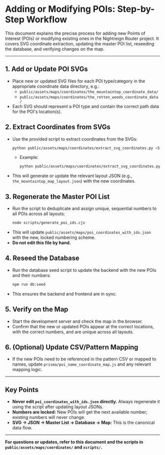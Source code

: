 # Adding or Modifying POIs: Step-by-Step Workflow

This document explains the precise process for adding new Points of Interest (POIs) or modifying existing ones in the Nightreign Router project. It covers SVG coordinate extraction, updating the master POI list, reseeding the database, and verifying changes on the map.

---

## 1. Add or Update POI SVGs
- Place new or updated SVG files for each POI type/category in the appropriate coordinate data directory, e.g.:
  - `public/assets/maps/coordinates/the_mountaintop_coordinate_data/`
  - `public/assets/maps/coordinates/the_rotten_woods_coordinate_data/`
- Each SVG should represent a POI type and contain the correct path data for the POI's location(s).

## 2. Extract Coordinates from SVGs
- Use the provided script to extract coordinates from the SVGs:
  ```sh
  python public/assets/maps/coordinates/extract_svg_coordinates.py <SVG_DIR> <OUTPUT_JSON>
  ```
  - Example:
    ```sh
    python public/assets/maps/coordinates/extract_svg_coordinates.py public/assets/maps/coordinates/the_mountaintop_coordinate_data/ public/assets/maps/coordinates/the_mountaintop_map_layout.json
    ```
- This will generate or update the relevant layout JSON (e.g., `the_mountaintop_map_layout.json`) with the new coordinates.

## 3. Regenerate the Master POI List
- Run the script to deduplicate and assign unique, sequential numbers to all POIs across all layouts:
  ```sh
  node scripts/generate_poi_ids.cjs
  ```
- This will update `public/assets/maps/poi_coordinates_with_ids.json` with the new, locked numbering scheme.
- **Do not edit this file by hand.**

## 4. Reseed the Database
- Run the database seed script to update the backend with the new POIs and their numbers:
  ```sh
  npm run db:seed
  ```
- This ensures the backend and frontend are in sync.

## 5. Verify on the Map
- Start the development server and check the map in the browser.
- Confirm that the new or updated POIs appear at the correct locations, with the correct numbers, and are unique across all layouts.

## 6. (Optional) Update CSV/Pattern Mapping
- If the new POIs need to be referenced in the pattern CSV or mapped to names, update `prisma/poi_name_coordinate_map.js` and any relevant mapping logic.

---

## Key Points
- **Never edit `poi_coordinates_with_ids.json` directly.** Always regenerate it using the script after updating layout JSONs.
- **Numbers are locked:** New POIs will get the next available number; existing numbers will never change.
- **SVG → JSON → Master List → Database → Map:** This is the canonical data flow.

---

**For questions or updates, refer to this document and the scripts in `public/assets/maps/coordinates/` and `scripts/`.** 
